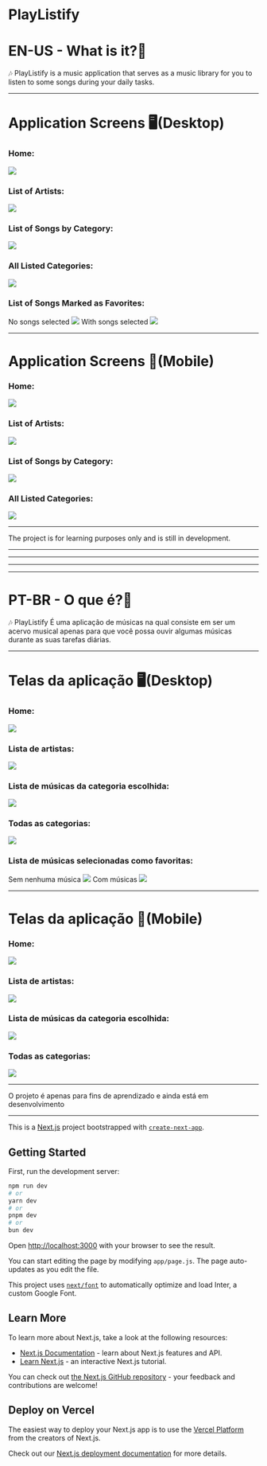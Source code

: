 <h1>PlayListify</h1>

EN-US - What is it?🤔
=====================

🎶 PlayListify is a music application that serves as a music library for you to listen to some songs during your daily tasks.

* * *

Application Screens 🖥️(Desktop)
================================

### Home:

![](./screens/home.jpeg)

### List of Artists:

![](./screens/tela_artistas.jpeg)

### List of Songs by Category:

![](./screens/tela_musicas_da_categoria.jpeg)

### All Listed Categories:

![](./screens/tela_categorias.jpeg)

### List of Songs Marked as Favorites:

No songs selected ![](./pics/desktop/noFavorites.jpeg) With songs selected ![](./pics/desktop/favorites.jpeg)

* * *

Application Screens 📱(Mobile)
==============================

### Home:

![](./screens/home_mobile.jpeg)

### List of Artists:

![](./screens/tela_artistas_mobile.jpeg)

### List of Songs by Category:

![](./screens/tela_musicas_da_categorias_mobile.jpeg)

### All Listed Categories:

![](./screens/tela_categorias_mobile.jpeg)

* * *

The project is for learning purposes only and is still in development.

* * *

* * *

* * *

* * *

PT-BR - O que é?🤔
==================

🎶 PlayListify É uma aplicação de músicas na qual consiste em ser um acervo musical apenas para que você possa ouvir algumas músicas durante as suas tarefas diárias.

* * *

Telas da aplicação 🖥️(Desktop)
===============================

### Home:

![](./screens/home.jpeg)

### Lista de artistas:

![](./screens/tela_artistas.jpeg)

### Lista de músicas da categoria escolhida:

![](./screens/tela_musicas_da_categoria.jpeg)

### Todas as categorias:

![](./screens/tela_categorias.jpeg)

### Lista de músicas selecionadas como favoritas:

Sem nenhuma música ![](./pics/desktop/noFavorites.jpeg) Com músicas ![](./pics/desktop/favorites.jpeg)

* * *

Telas da aplicação 📱(Mobile)
=============================


### Home:

![](./screens/home_mobile.jpeg)

### Lista de artistas:

![](./screens/tela_artistas_mobile.jpeg)

### Lista de músicas da categoria escolhida:

![](./screens/tela_musicas_da_categorias_mobile.jpeg)

### Todas as categorias:

![](./screens/tela_categorias_mobile.jpeg)

* * *

O projeto é apenas para fins de aprendizado e ainda está em desenvolvimento

* * *
This is a [Next.js](https://nextjs.org/) project bootstrapped with [`create-next-app`](https://github.com/vercel/next.js/tree/canary/packages/create-next-app).

## Getting Started

First, run the development server:

```bash
npm run dev
# or
yarn dev
# or
pnpm dev
# or
bun dev
```

Open [http://localhost:3000](http://localhost:3000) with your browser to see the result.

You can start editing the page by modifying `app/page.js`. The page auto-updates as you edit the file.

This project uses [`next/font`](https://nextjs.org/docs/basic-features/font-optimization) to automatically optimize and load Inter, a custom Google Font.

## Learn More

To learn more about Next.js, take a look at the following resources:

- [Next.js Documentation](https://nextjs.org/docs) - learn about Next.js features and API.
- [Learn Next.js](https://nextjs.org/learn) - an interactive Next.js tutorial.

You can check out [the Next.js GitHub repository](https://github.com/vercel/next.js/) - your feedback and contributions are welcome!

## Deploy on Vercel

The easiest way to deploy your Next.js app is to use the [Vercel Platform](https://vercel.com/new?utm_medium=default-template&filter=next.js&utm_source=create-next-app&utm_campaign=create-next-app-readme) from the creators of Next.js.

Check out our [Next.js deployment documentation](https://nextjs.org/docs/deployment) for more details.

